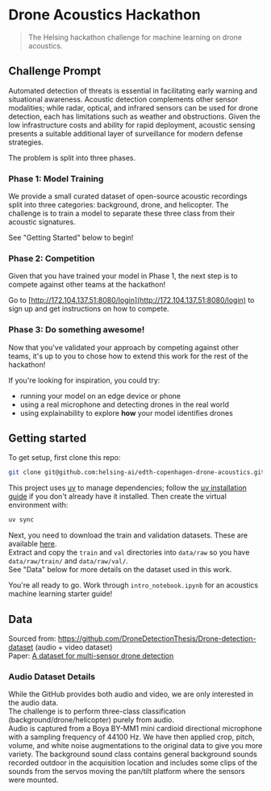 # Drone Acoustics Hackathon

> The Helsing hackathon challenge for machine learning on drone acoustics.

## Challenge Prompt

Automated detection of threats is essential in facilitating early warning and situational awareness.
Acoustic detection complements other sensor modalities; while radar, optical, and infrared sensors can be
used for drone detection, each has limitations such as weather and obstructions.
Given the low infrastructure costs and ability for rapid deployment, acoustic sensing presents a suitable additional
layer of surveillance for modern defense strategies.

The problem is split into three phases.

### Phase 1: Model Training

We provide a small curated dataset of open-source acoustic recordings split into three categories: background,
drone, and helicopter. The challenge is to train a model to separate these three class from their acoustic signatures.

See "Getting Started" below to begin!

### Phase 2: Competition

Given that you have trained your model in Phase 1, the next step is to compete against other teams at the hackathon!

Go to [http://172.104.137.51:8080/login](http://172.104.137.51:8080/login) to sign up and get instructions on how to
compete.

### Phase 3: Do something awesome!

Now that you've validated your approach by competing against other teams, it's up to you to chose how to extend
this work for the rest of the hackathon!  

If you're looking for inspiration, you could try:
- running your model on an edge device or phone
- using a real microphone and detecting drones in the real world
- using explainability to explore **how** your model identifies drones

## Getting started

To get setup, first clone this repo:
```bash
git clone git@github.com:helsing-ai/edth-copenhagen-drone-acoustics.git
```

This project uses [uv](https://docs.astral.sh/uv/) to manage dependencies; follow the
[uv installation guide](https://docs.astral.sh/uv/getting-started/installation/) if you don't already have it installed.
Then create the virtual environment with:
```bash
uv sync
```

Next, you need to download the train and validation datasets.
These are available [here](https://github.com/helsing-ai/edth-copenhagen-drone-acoustics/releases/download/train_val_data/drone_acoustics_train_val_data.zip).  
Extract and copy the `train` and `val` directories into `data/raw` so you have `data/raw/train/` and `data/raw/val/`.  
See "Data" below for more details on the dataset used in this work.

You're all ready to go. Work through `intro_notebook.ipynb` for an acoustics machine learning starter guide!

## Data

Sourced from: https://github.com/DroneDetectionThesis/Drone-detection-dataset (audio + video dataset)  
Paper: [A dataset for multi-sensor drone detection](https://www.sciencedirect.com/science/article/pii/S2352340921007976#!)

### Audio Dataset Details

While the GitHub provides both audio and video, we are only interested in the audio data.  
The challenge is to perform three-class classification (background/drone/helicopter) purely from audio.  
Audio is captured from a Boya BY-MM1 mini cardioid directional microphone with a sampling frequency of 44100 Hz.
We have then applied crop, pitch, volume, and white noise augmentations to the original data to give you more variety.
The background sound class contains general background sounds recorded outdoor in the acquisition location and
includes some clips of the sounds from the servos moving the pan/tilt platform where the sensors were mounted.
